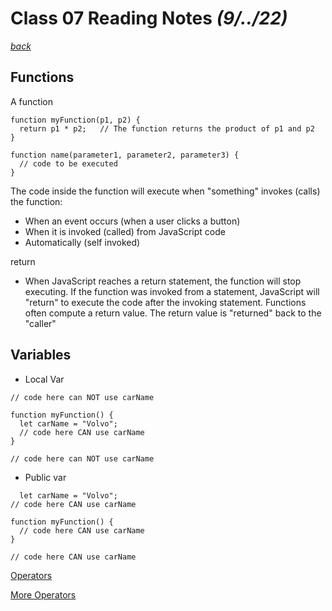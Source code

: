 # Class 07 Reading Notes *(9/../22)*

[*back*](../README.md)

## Functions

A function

``` JS
function myFunction(p1, p2) {
  return p1 * p2;   // The function returns the product of p1 and p2
}
```

``` Js
function name(parameter1, parameter2, parameter3) {
  // code to be executed
}
```

The code inside the function will execute when "something" invokes (calls) the function:

- When an event occurs (when a user clicks a button)
- When it is invoked (called) from JavaScript code
- Automatically (self invoked)

return

- When JavaScript reaches a return statement, the function will stop executing. If the function was invoked from a statement, JavaScript will "return" to execute the code after the invoking statement. Functions often compute a return value. The return value is "returned" back to the "caller"

## Variables

- Local Var

``` JS
// code here can NOT use carName

function myFunction() {
  let carName = "Volvo";
  // code here CAN use carName
}

// code here can NOT use carName
```

- Public var

``` Js
  let carName = "Volvo";
// code here CAN use carName

function myFunction() {
  // code here CAN use carName
}

// code here CAN use carName
```

[Operators](https://www.w3schools.com/js/js_operators.asp)

[More Operators](https://developer.mozilla.org/en-US/docs/Web/JavaScript/Guide/Expressions_and_Operators)